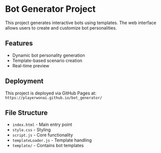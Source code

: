 # Bot Generator Project

This project generates interactive bots using templates. The web interface allows users to create and customize bot personalities.

## Features
- Dynamic bot personality generation
- Template-based scenario creation
- Real-time preview

## Deployment
This project is deployed via GitHub Pages at:  
`https://playerwonai.github.io/bot_generator/`

## File Structure
- `index.html` - Main entry point
- `style.css` - Styling
- `script.js` - Core functionality
- `templateLoader.js` - Template handling
- `template/` - Contains bot templates
